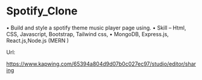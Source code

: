 # Spotify_Clone
• Build and style a spotify theme music player page using.
• Skill – Html, CSS, Javascript, Bootstrap, Tailwind css,
• MongoDB, Express.js, React.js,Node.js (MERN )


Url:

https://www.kapwing.com/65394a804d9d07b0c027ec97/studio/editor/sharing
